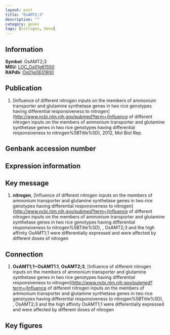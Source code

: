 ```yaml
---
layout: post
title: "OsAMT2;3"
description: ""
category: genes
tags: [nitrogen, Gene]
---
```


## Information
__Symbol__: OsAMT2;3  
__MSU__: [LOC_Os01g61550](http://rice.plantbiology.msu.edu/cgi-bin/ORF_infopage.cgi?orf=LOC_Os01g61550)  
__RAPdb__: [Os01g0831900](http://rapdb.dna.affrc.go.jp/viewer/gbrowse_details/irgsp1?name=Os01g0831900)  

## Publication
1. [Influence of different nitrogen inputs on the members of ammonium transporter and glutamine synthetase genes in two rice genotypes having differential responsiveness to nitrogen](http://www.ncbi.nlm.nih.gov/pubmed?term=(Influence of different nitrogen inputs on the members of ammonium transporter and glutamine synthetase genes in two rice genotypes having differential responsiveness to nitrogen%5BTitle%5D), 2012, Mol Biol Rep.

## Genbank accession number

## Expression information

## Key message
1. __nitrogen__, [Influence of different nitrogen inputs on the members of ammonium transporter and glutamine synthetase genes in two rice genotypes having differential responsiveness to nitrogen](http://www.ncbi.nlm.nih.gov/pubmed?term=(Influence of different nitrogen inputs on the members of ammonium transporter and glutamine synthetase genes in two rice genotypes having differential responsiveness to nitrogen%5BTitle%5D), , OsAMT2;3 and the high affinity OsAMT1;1 were differentially expressed and were affected by different doses of nitrogen

## Connection
1. __OsAMT1;1~OsAMT1.1__, __OsAMT2;3__, [Influence of different nitrogen inputs on the members of ammonium transporter and glutamine synthetase genes in two rice genotypes having differential responsiveness to nitrogen](http://www.ncbi.nlm.nih.gov/pubmed?term=(Influence of different nitrogen inputs on the members of ammonium transporter and glutamine synthetase genes in two rice genotypes having differential responsiveness to nitrogen%5BTitle%5D), , OsAMT2;3 and the high affinity OsAMT1;1 were differentially expressed and were affected by different doses of nitrogen

## Key figures


